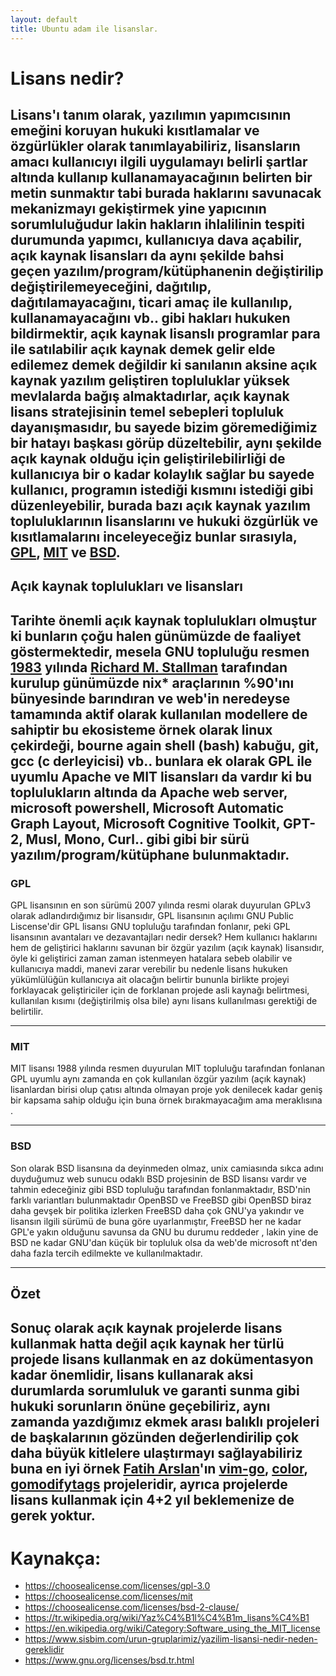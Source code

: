 ```yaml
---
layout: default
title: Ubuntu adam ile lisanslar.
---
```

# Lisans nedir?
Lisans'ı tanım olarak, yazılımın yapımcısının emeğini koruyan hukuki kısıtlamalar ve özgürlükler olarak tanımlayabiliriz, lisansların amacı kullanıcıyı ilgili uygulamayı belirli şartlar altında kullanıp kullanamayacağının belirten bir metin sunmaktır tabi burada haklarını savunacak mekanizmayı gekiştirmek yine yapıcının sorumluluğudur lakin hakların ihlalilinin tespiti durumunda yapımcı, kullanıcıya dava açabilir, açık kaynak lisansları da aynı şekilde bahsi geçen yazılım/program/kütüphanenin değiştirilip değiştirilemeyeceğini, dağıtılıp, dağıtılamayacağını, ticari amaç ile kullanılıp, kullanamayacağını vb.. gibi hakları hukuken bildirmektir, açık kaynak lisanslı programlar para ile satılabilir açık kaynak demek gelir elde edilemez demek değildir ki sanılanın aksine açık kaynak yazılım geliştiren topluluklar yüksek mevlalarda bağış almaktadırlar, açık kaynak lisans stratejisinin temel sebepleri topluluk dayanışmasıdır, bu sayede bizim göremediğimiz bir hatayı başkası görüp düzeltebilir, aynı şekilde açık kaynak olduğu için geliştirilebilirliği de kullanıcıya bir o kadar kolaylık sağlar bu sayede kullanıcı, programın istediği kısmını istediği gibi düzenleyebilir, burada bazı açık kaynak yazılım topluluklarının lisanslarını ve hukuki özgürlük ve kısıtlamalarını inceleyeceğiz bunlar sırasıyla, [GPL](), [MIT]() ve [BSD](). 
---
## Açık kaynak toplulukları ve lisansları
Tarihte önemli açık kaynak toplulukları olmuştur ki bunların çoğu halen günümüzde de faaliyet göstermektedir, mesela GNU topluluğu resmen [1983]() yılında [Richard M. Stallman]() tarafından kurulup günümüzde nix* araçlarının %90'ını bünyesinde barındıran ve web'in neredeyse tamamında aktif olarak kullanılan modellere de sahiptir bu ekosisteme örnek olarak linux çekirdeği, bourne again shell (bash) kabuğu, git, gcc (c derleyicisi) vb.. bunlara ek olarak GPL ile uyumlu Apache ve MIT lisansları da vardır ki bu toplulukların altında da Apache web server, microsoft powershell, Microsoft Automatic Graph Layout, Microsoft Cognitive Toolkit, GPT-2, Musl, Mono, Curl.. gibi gibi bir sürü yazılım/program/kütüphane bulunmaktadır.
---
### GPL
GPL lisansının en son sürümü 2007 yılında resmi olarak duyurulan GPLv3 olarak adlandırdığımız bir lisansıdır, GPL lisansının açılımı GNU Public Liscense'dir GPL lisansı GNU topluluğu tarafından fonlanır, peki GPL lisansının avantaları ve dezavantajları nedir dersek? Hem kullanıcı haklarını hem de geliştirici haklarını savunan bir özgür yazılım (açık kaynak) lisansıdır, öyle ki geliştirici zaman zaman istenmeyen hatalara sebeb olabilir ve kullanıcıya maddi, manevi zarar verebilir bu nedenle lisans hukuken yükümlülüğün kullanıcıya ait olacağın belirtir bununla birlikte projeyi forklayacak geliştiriciler için de forklanan projede asli kaynağı belirtmesi, kullanılan kısımı (değiştirilmiş olsa bile) aynı lisans kullanılması gerektiği de belirtilir.

---
### MIT
MIT lisansı 1988 yılında resmen duyurulan MIT topluluğu tarafından fonlanan GPL uyumlu aynı zamanda en çok kullanılan özgür yazılım (açık kaynak) lisanlardan birisi olup çatısı altında olmayan proje yok denilecek kadar geniş bir kapsama sahip olduğu için buna örnek bırakmayacağım ama meraklısına [](https://en.wikipedia.org/wiki/Category:Software_using_the_MIT_license).

---
### BSD
Son olarak BSD lisansına da deyinmeden olmaz, unix camiasında sıkca adını duyduğumuz web sunucu odaklı BSD projesinin de BSD lisansı vardır ve tahmin edeceğiniz gibi BSD topluluğu tarafından fonlanmaktadır, BSD'nin farklı variantları bulunmaktadır OpenBSD ve FreeBSD gibi OpenBSD biraz daha gevşek bir politika izlerken FreeBSD daha çok GNU'ya yakındır ve lisansın ilgili sürümü de buna göre uyarlanmıştır, FreeBSD her ne kadar GPL'e yakın olduğunu savunsa da GNU bu durumu reddeder [](https://www.gnu.org/licenses/bsd.tr.html), lakin yine de BSD ne kadar GNU'dan küçük bir topluluk olsa da web'de microsoft nt'den daha fazla tercih edilmekte ve kullanılmaktadır.

---
## Özet
Sonuç olarak açık kaynak projelerde lisans kullanmak hatta değil açık kaynak her türlü projede lisans kullanmak en az dokümentasyon kadar önemlidir, lisans kullanarak aksi durumlarda sorumluluk ve garanti sunma gibi hukuki sorunların önüne geçebiliriz, aynı zamanda yazdığımız ekmek arası balıklı projeleri de başkalarının gözünden değerlendirilip çok daha büyük kitlelere ulaştırmayı sağlayabiliriz buna en iyi örnek [Fatih Arslan]()'ın [vim-go](), [color](), [gomodifytags]() projeleridir, ayrıca projelerde lisans kullanmak için 4+2 yıl beklemenize de gerek yoktur.
---
# Kaynakça:
- [ https://choosealicense.com/licenses/gpl-3.0 ]()
- [ https://choosealicense.com/licenses/mit ]()
- [ https://choosealicense.com/licenses/bsd-2-clause/ ]()
- [ https://tr.wikipedia.org/wiki/Yaz%C4%B1l%C4%B1m_lisans%C4%B1 ]()
- [ https://en.wikipedia.org/wiki/Category:Software_using_the_MIT_license ]()
- [ https://www.sisbim.com/urun-gruplarimiz/yazilim-lisansi-nedir-neden-gereklidir ]()
- [ https://www.gnu.org/licenses/bsd.tr.html ]()
